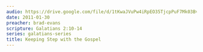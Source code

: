 ```yaml
---
audio: https://drive.google.com/file/d/1tKwaJVuPw4iRpEO35TjcpPuF7Mk03Bvp/view
date: 2011-01-30
preacher: brad-evans
scripture: Galatians 2:10-14
series: galatians-series
title: Keeping Step with the Gospel
---
```

